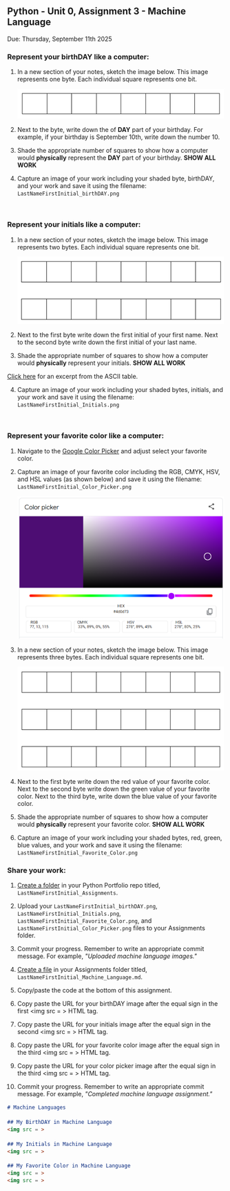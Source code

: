 ## Python - Unit 0, Assignment 3 - Machine Language
Due: Thursday, September 11th 2025

### Represent your birthDAY like a computer:

1. In a new section of your notes, sketch the image below. This image represents one byte.  Each individual square represents one bit.

    <img src = https://github.com/MrJSwotinsky/Python_2025_2026/blob/main/Resources/one_byte.png>

2. Next to the byte, write down the of **DAY** part of your birthday.  For example, if your birthday is September 10th, write down the number 10.

3. Shade the appropriate number of squares to show how a computer would **physically** represent the **DAY** part of your birthday.  **SHOW ALL WORK**

4. Capture an image of your work including your shaded byte, birthDAY, and your work and save it using the filename: `LastNameFirstInitial_birthDAY.png`

<br>

### Represent your initials like a computer:

1. In a new section of your notes, sketch the image below. This image represents two bytes.  Each individual square represents one bit.

    <img src = https://github.com/MrJSwotinsky/Python_2025_2026/blob/main/Resources/two_bytes.png>

2. Next to the first byte write down the first initial of your first name.  Next to the second byte write down the first initial of your last name.
   
3. Shade the appropriate number of squares to show how a computer would **physically** represent your initials.  **SHOW ALL WORK**

[Click here](https://github.com/MrJSwotinsky/Python_2025_2026/blob/main/Resources/ASCII_Table_Excerpt.md) for an excerpt from the ASCII table.

4. Capture an image of your work including your shaded bytes, initials, and your work and save it using the filename: `LastNameFirstInitial_Initials.png`

<br>

### Represent your favorite color like a computer:

1. Navigate to the [Google Color Picker](https://www.google.com/search?q=google+color+picker) and adjust select your favorite color.

2. Capture an image of your favorite color including the RGB, CMYK, HSV, and HSL values (as shown below) and save it using the filename: `LastNameFirstInitial_Color_Picker.png`

    <img src = https://github.com/MrJSwotinsky/Python_2025_2026/blob/main/Resources/Google_Color_Picker_Sample.png>

3. In a new section of your notes, sketch the image below. This image represents three bytes.  Each individual square represents one bit.

    <img src = https://github.com/MrJSwotinsky/Python_2025_2026/blob/main/Resources/three_bytes.png>

4. Next to the first byte write down the red value of your favorite color.  Next to the second byte write down the green value of your favorite color.  Next to the third byte, write down the blue value of your favorite color.
   
5. Shade the appropriate number of squares to show how a computer would **physically** represent your favorite color.  **SHOW ALL WORK**

6. Capture an image of your work including your shaded bytes, red, green, blue values, and your work and save it using the filename: `LastNameFirstInitial_Favorite_Color.png`


### Share your work:

1. [Create a folder](https://github.com/MrJSwotinsky/Python_2025_2026/blob/main/Resources/Create_GitHub_Folder_Guide.md) in your Python Portfolio repo titled, `LastNameFirstInitial_Assignments`.

2. Upload your `LastNameFirstInitial_birthDAY.png`, `LastNameFirstInitial_Initials.png`, `LastNameFirstInitial_Favorite_Color.png`, and `LastNameFirstInitial_Color_Picker.png` files to your Assignments folder.

3. Commit your progress.  Remember to write an appropriate commit message.  For example, *"Uploaded machine language images."*

4. [Create a file](https://github.com/MrJSwotinsky/Python_2025_2026/blob/main/Resources/Create_GitHub_File_Guide.md) in your Assignments folder titled, `LastNameFirstInitial_Machine_Language.md`.

5. Copy/paste the code at the bottom of this assignment.

6. Copy paste the URL for your birthDAY image after the equal sign in the first <img src = > HTML tag.

7. Copy paste the URL for your initials image after the equal sign in the second <img src = > HTML tag.

8. Copy paste the URL for your favorite color image after the equal sign in the third <img src = > HTML tag.

9. Copy paste the URL for your color picker image after the equal sign in the third <img src = > HTML tag.

10. Commit your progress.  Remember to write an appropriate commit message.  For example, *"Completed machine language assignment."*

```markdown
# Machine Languages

## My BirthDAY in Machine Language
<img src = >

## My Initials in Machine Language
<img src = >

## My Favorite Color in Machine Language
<img src = >
<img src = >
```
